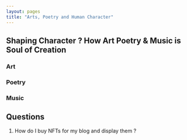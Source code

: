 ```yaml
---
layout: pages
title: "Arts, Poetry and Human Character"
---
```



## Shaping Character ? How Art Poetry & Music is Soul of Creation


### Art 


### Poetry

### Music

## Questions
1. How do I buy NFTs for my blog and display them ?


